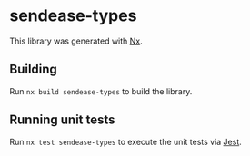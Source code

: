 # sendease-types

This library was generated with [Nx](https://nx.dev).

## Building

Run `nx build sendease-types` to build the library.

## Running unit tests

Run `nx test sendease-types` to execute the unit tests via [Jest](https://jestjs.io).
